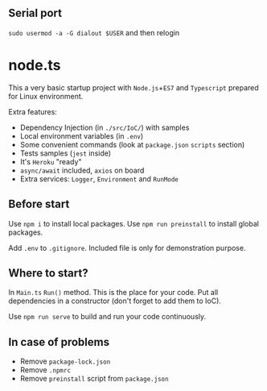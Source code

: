 ## Serial port
`sudo usermod -a -G dialout $USER`
and then relogin


# node.ts

This a very basic startup project with `Node.js`+`ES7` and `Typescript` prepared for Linux environment.

Extra features:
- Dependency Injection (in `./src/IoC/`) with samples
- Local environment variables (in `.env`)
- Some convenient commands (look at `package.json` `scripts` section)
- Tests samples (`jest` inside)
- It's `Heroku` "ready"
- `async/await` included, `axios` on board
- Extra services: `Logger`, `Environment` and `RunMode`

## Before start

Use `npm i` to install local packages. Use `npm run preinstall` to install global packages.

Add `.env` to `.gitignore`. Included file is only for demonstration purpose.

## Where to start?

In `Main.ts` `Run()` method. This is the place for your code. Put all dependencies in a constructor (don't forget to add them to IoC).

Use `npm run serve` to build and run your code continuously.

## In case of problems

- Remove `package-lock.json`
- Remove `.npmrc`
- Remove `preinstall` script from `package.json`
